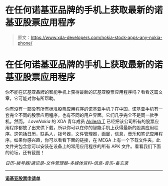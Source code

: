 # 在任何诺基亚品牌的手机上获取最新的诺基亚股票应用程序

> 原文：<https://www.xda-developers.com/nokia-stock-apps-any-nokia-phone/>

# 在任何诺基亚品牌的手机上获取最新的诺基亚股票应用程序

你不能在诺基亚品牌的智能手机上获得最新的诺基亚股票应用程序吗？看看这篇文章，它可能对你有所帮助。

你有没有一部没有所有标准股票应用程序的诺基亚手机？在中国，诺基亚手机有一套完全不同的股票应用程序，也有不同的用户界面。它们几乎完全不是同一款手机。然而， *LoveNokia* 的 XDA 青年成员 [Akilesh T](https://forum.xda-developers.com/member.php?u=7908443) 已经把该公司所有的股票应用程序都放了出来供下载，所以你可以在你的智能手机上获得最新的股票应用程序。这包括日历，联系人，拨号器，文件管理器，画廊，信息，音乐和笔记应用程序。如果你感兴趣，你可以看看下面的链接，在 MEGA 上有一个下载文件夹。此文件夹包含您可以安装在设备上的常用应用程序的所有 APK 文件。看看我们下面的论坛，还有截图！

*日历-拨号器/通讯录-文件管理器-多媒体资料-信息-音乐-备忘录*

* * *

[**诺基亚股票申请单**](https://forum.xda-developers.com/nokia-6/themes/stock-nokia-apps-chinese-version-t3812557)